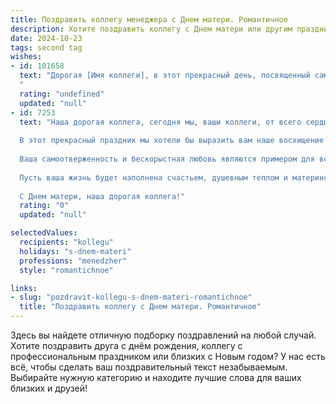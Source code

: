 ```yaml
---
title: Поздравить коллегу менеджера с Днем матери. Романтичное
description: Хотите поздравить коллегу с Днем матери или другим праздником? Наш ИИ создаст незабываемое поздравление, а вы обязательно выделитесь среди других.  
date: 2024-10-23
tags: second tag
wishes:
- id: 101658
  text: "Дорогая [Имя коллеги], в этот прекрасный день, посвященный самым нежным и любящим сердцам — мамам, я хочу от всей души поздравить тебя! Пусть твоя жизнь, как и твоя работа менеджера, будет наполнена гармонией, успехом и любовью. Пусть каждый день приносит тебе новые моменты счастья, а забота и тепло твоей семьи согревают тебя, как ласковое весеннее солнце. С Днём Матери!
  "
  rating: "undefined"
  updated: "null"
- id: 7253
  text: "Наша дорогая коллега, сегодня мы, ваши коллеги, от всего сердца поздравляем вас с Днем матери!
  
  В этот прекрасный праздник мы хотели бы выразить вам наше восхищение и благодарность за вашу любовь, заботу и преданность своей семье. Совмещать профессиональную деятельность и материнство — задача не из легких, но вы справляетесь с ней с невероятным изяществом и грацией.
  
  Ваша самоотверженность и бескорыстная любовь являются примером для всех нас. Вы не только высококвалифицированный менеджер, но и замечательная мать, которая всегда находит время для своих детей.
  
  Пусть ваша жизнь будет наполнена счастьем, душевным теплом и материнскими радостями. Пусть ваши дети растут здоровыми, успешными и всегда радуют вас своими достижениями.
  
  С Днем матери, наша дорогая коллега!"
  rating: "0"
  updated: "null"

selectedValues:
  recipients: "kollegu"
  holidays: "s-dnem-materi"
  professions: "menedzher"
  style: "romantichnoe"

links:
- slug: "pozdravit-kollegu-s-dnem-materi-romantichnoe"
  title: "Поздравить коллегу с Днем матери. Романтичное"
---
```


Здесь вы найдете отличную подборку поздравлений на любой случай. 
Хотите поздравить друга с днём рождения, коллегу с профессиональным праздником или близких с Новым годом? У нас есть всё, чтобы сделать ваш поздравительный текст незабываемым. Выбирайте нужную категорию и находите лучшие слова для ваших близких и друзей!
